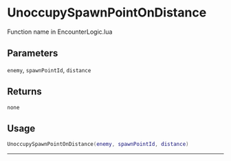 # UnoccupySpawnPointOnDistance
Function name in EncounterLogic.lua
## Parameters
`enemy`, `spawnPointId`, `distance`
## Returns
`none`
## Usage
```lua
UnoccupySpawnPointOnDistance(enemy, spawnPointId, distance)
```
---
